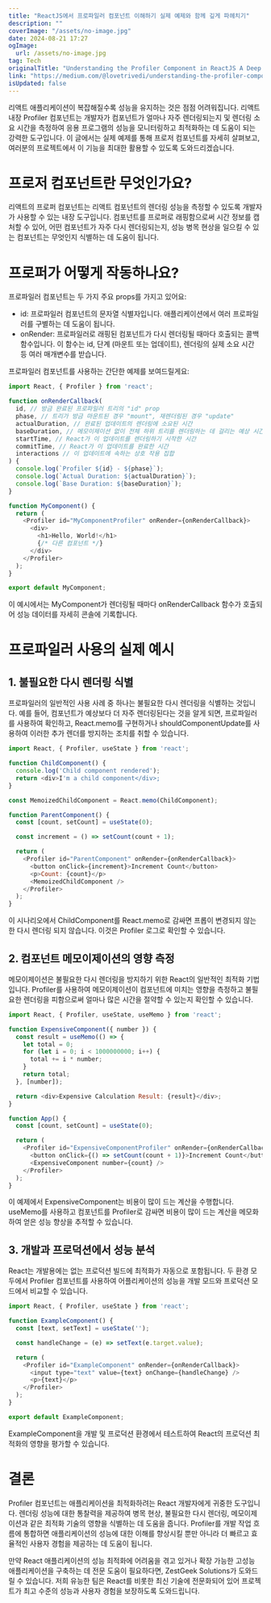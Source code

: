 ```yaml
---
title: "ReactJS에서 프로파일러 컴포넌트 이해하기 실제 예제와 함께 깊게 파헤치기"
description: ""
coverImage: "/assets/no-image.jpg"
date: 2024-08-21 17:27
ogImage: 
  url: /assets/no-image.jpg
tag: Tech
originalTitle: "Understanding the Profiler Component in ReactJS A Deep Dive with Real-Life Examples"
link: "https://medium.com/@lovetrivedi/understanding-the-profiler-component-in-reactjs-a-deep-dive-with-real-life-examples-71e0995fa123"
isUpdated: false
---
```



리액트 애플리케이션이 복잡해질수록 성능을 유지하는 것은 점점 어려워집니다. 리액트 내장 Profiler 컴포넌트는 개발자가 컴포넌트가 얼마나 자주 렌더링되는지 및 렌더링 소요 시간을 측정하여 응용 프로그램의 성능을 모니터링하고 최적화하는 데 도움이 되는 강력한 도구입니다. 이 글에서는 실제 예제를 통해 프로저 컴포넌트를 자세히 살펴보고, 여러분의 프로젝트에서 이 기능을 최대한 활용할 수 있도록 도와드리겠습니다.

# 프로저 컴포넌트란 무엇인가요?

리액트의 프로퍼 컴포넌트는 리액트 컴포넌트의 렌더링 성능을 측정할 수 있도록 개발자가 사용할 수 있는 내장 도구입니다. 컴포넌트를 프로퍼로 래핑함으로써 시간 정보를 캡처할 수 있어, 어떤 컴포넌트가 자주 다시 렌더링되는지, 성능 병목 현상을 일으킬 수 있는 컴포넌트는 무엇인지 식별하는 데 도움이 됩니다.

# 프로퍼가 어떻게 작동하나요?

<div class="content-ad"></div>

프로파일러 컴포넌트는 두 가지 주요 props를 가지고 있어요:

- id: 프로파일러 컴포넌트의 문자열 식별자입니다. 애플리케이션에서 여러 프로파일러를 구별하는 데 도움이 됩니다.
- onRender: 프로파일러로 래핑된 컴포넌트가 다시 렌더링될 때마다 호출되는 콜백 함수입니다. 이 함수는 id, 단계 (마운트 또는 업데이트), 렌더링의 실제 소요 시간 등 여러 매개변수를 받습니다.

프로파일러 컴포넌트를 사용하는 간단한 예제를 보여드릴게요:

```js
import React, { Profiler } from 'react';

function onRenderCallback(
  id, // 방금 완료된 프로파일러 트리의 "id" prop
  phase, // 트리가 방금 마운트된 경우 "mount", 재렌더링된 경우 "update"
  actualDuration, // 완료된 업데이트의 렌더링에 소요된 시간
  baseDuration, // 메모이제이션 없이 전체 하위 트리를 렌더링하는 데 걸리는 예상 시간
  startTime, // React가 이 업데이트를 렌더링하기 시작한 시간
  commitTime, // React가 이 업데이트를 완료한 시간
  interactions // 이 업데이트에 속하는 상호 작용 집합
) {
  console.log(`Profiler ${id} - ${phase}`);
  console.log(`Actual Duration: ${actualDuration}`);
  console.log(`Base Duration: ${baseDuration}`);
}

function MyComponent() {
  return (
    <Profiler id="MyComponentProfiler" onRender={onRenderCallback}>
      <div>
        <h1>Hello, World!</h1>
        {/* 다른 컴포넌트 */}
      </div>
    </Profiler>
  );
}

export default MyComponent;
```

<div class="content-ad"></div>

이 예시에서는 MyComponent가 렌더링될 때마다 onRenderCallback 함수가 호출되어 성능 데이터를 자세히 콘솔에 기록합니다.

# 프로파일러 사용의 실제 예시

## 1. 불필요한 다시 렌더링 식별

프로파일러의 일반적인 사용 사례 중 하나는 불필요한 다시 렌더링을 식별하는 것입니다. 예를 들어, 컴포넌트가 예상보다 더 자주 렌더링된다는 것을 알게 되면, 프로파일러를 사용하여 확인하고, React.memo를 구현하거나 shouldComponentUpdate를 사용하여 이러한 추가 렌더를 방지하는 조치를 취할 수 있습니다.

<div class="content-ad"></div>

```js
import React, { Profiler, useState } from 'react';

function ChildComponent() {
  console.log('Child component rendered');
  return <div>I'm a child component</div>;
}

const MemoizedChildComponent = React.memo(ChildComponent);

function ParentComponent() {
  const [count, setCount] = useState(0);

  const increment = () => setCount(count + 1);

  return (
    <Profiler id="ParentComponent" onRender={onRenderCallback}>
      <button onClick={increment}>Increment Count</button>
      <p>Count: {count}</p>
      <MemoizedChildComponent />
    </Profiler>
  );
}
```

이 시나리오에서 ChildComponent를 React.memo로 감싸면 프롭이 변경되지 않는 한 다시 렌더링 되지 않습니다. 이것은 Profiler 로그로 확인할 수 있습니다.

## 2. 컴포넌트 메모이제이션의 영향 측정

메모이제이션은 불필요한 다시 렌더링을 방지하기 위한 React의 일반적인 최적화 기법입니다. Profiler를 사용하여 메모이제이션이 컴포넌트에 미치는 영향을 측정하고 불필요한 렌더링을 피함으로써 얼마나 많은 시간을 절약할 수 있는지 확인할 수 있습니다.

<div class="content-ad"></div>

```js
import React, { Profiler, useState, useMemo } from 'react';

function ExpensiveComponent({ number }) {
  const result = useMemo(() => {
    let total = 0;
    for (let i = 0; i < 1000000000; i++) {
      total += i * number;
    }
    return total;
  }, [number]);

  return <div>Expensive Calculation Result: {result}</div>;
}

function App() {
  const [count, setCount] = useState(0);

  return (
    <Profiler id="ExpensiveComponentProfiler" onRender={onRenderCallback}>
      <button onClick={() => setCount(count + 1)}>Increment Count</button>
      <ExpensiveComponent number={count} />
    </Profiler>
  );
}
```

이 예제에서 ExpensiveComponent는 비용이 많이 드는 계산을 수행합니다. useMemo를 사용하고 컴포넌트를 Profiler로 감싸면 비용이 많이 드는 계산을 메모화하여 얻은 성능 향상을 추적할 수 있습니다.

## 3. 개발과 프로덕션에서 성능 분석

React는 개발용에는 없는 프로덕션 빌드에 최적화가 자동으로 포함됩니다. 두 환경 모두에서 Profiler 컴포넌트를 사용하여 어플리케이션의 성능을 개발 모드와 프로덕션 모드에서 비교할 수 있습니다.

<div class="content-ad"></div>

```js
import React, { Profiler, useState } from 'react';

function ExampleComponent() {
  const [text, setText] = useState('');

  const handleChange = (e) => setText(e.target.value);

  return (
    <Profiler id="ExampleComponent" onRender={onRenderCallback}>
      <input type="text" value={text} onChange={handleChange} />
      <p>{text}</p>
    </Profiler>
  );
}

export default ExampleComponent;
```

ExampleComponent을 개발 및 프로덕션 환경에서 테스트하여 React의 프로덕션 최적화의 영향을 평가할 수 있습니다.

# 결론

Profiler 컴포넌트는 애플리케이션을 최적화하려는 React 개발자에게 귀중한 도구입니다. 렌더링 성능에 대한 통찰력을 제공하여 병목 현상, 불필요한 다시 렌더링, 메모이제이션과 같은 최적화 기술의 영향을 식별하는 데 도움을 줍니다. Profiler를 개발 작업 흐름에 통합하면 애플리케이션의 성능에 대한 이해를 향상시킬 뿐만 아니라 더 빠르고 효율적인 사용자 경험을 제공하는 데 도움이 됩니다.


<div class="content-ad"></div>

만약 React 애플리케이션의 성능 최적화에 어려움을 겪고 있거나 확장 가능한 고성능 애플리케이션을 구축하는 데 전문 도움이 필요하다면, ZestGeek Solutions가 도와드릴 수 있습니다. 저희 유능한 팀은 React를 비롯한 최신 기술에 전문화되어 있어 프로젝트가 최고 수준의 성능과 사용자 경험을 보장하도록 도와드립니다.